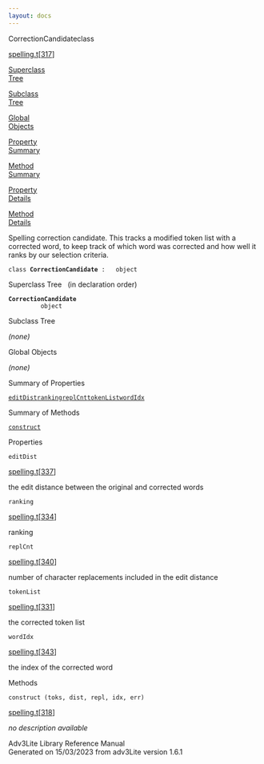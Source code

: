 ```yaml
---
layout: docs
---
```

<span class="title">CorrectionCandidate</span><span class="type">class</span>

[spelling.t](../file/spelling.t.html)\[[317](../source/spelling.t.html#317)\]

[Superclass  
Tree](#_SuperClassTree_)

[Subclass  
Tree](#_SubClassTree_)

[Global  
Objects](#_ObjectSummary_)

[Property  
Summary](#_PropSummary_)

[Method  
Summary](#_MethodSummary_)

[Property  
Details](#_Properties_)

[Method  
Details](#_Methods_)



Spelling correction candidate. This tracks a modified token list with a
corrected word, to keep track of which word was corrected and how well
it ranks by our selection criteria.

`class `**`CorrectionCandidate`**` :   object`



<span id="_SuperClassTree_"></span>



<span class="hdln">Superclass Tree</span>   (in declaration order)



**`CorrectionCandidate`**  
`         object`  
<span id="_SubClassTree_"></span>



<span class="hdln">Subclass Tree</span>  



*(none)* <span id="_ObjectSummary_"></span>



<span class="hdln">Global Objects</span>  



*(none)* <span id="_PropSummary_"></span>



<span class="hdln">Summary of Properties</span>  



[`editDist`](#editDist)[`ranking`](#ranking)[`replCnt`](#replCnt)[`tokenList`](#tokenList)[`wordIdx`](#wordIdx)

<span id="_MethodSummary_"></span>



<span class="hdln">Summary of Methods</span>  



[`construct`](#construct)

<span id="_Properties_"></span>



<span class="hdln">Properties</span>  



<span id="editDist"></span>

`editDist`

[spelling.t](../file/spelling.t.html)\[[337](../source/spelling.t.html#337)\]



the edit distance between the original and corrected words



<span id="ranking"></span>

`ranking`

[spelling.t](../file/spelling.t.html)\[[334](../source/spelling.t.html#334)\]



ranking



<span id="replCnt"></span>

`replCnt`

[spelling.t](../file/spelling.t.html)\[[340](../source/spelling.t.html#340)\]



number of character replacements included in the edit distance



<span id="tokenList"></span>

`tokenList`

[spelling.t](../file/spelling.t.html)\[[331](../source/spelling.t.html#331)\]



the corrected token list



<span id="wordIdx"></span>

`wordIdx`

[spelling.t](../file/spelling.t.html)\[[343](../source/spelling.t.html#343)\]



the index of the corrected word



<span id="_Methods_"></span>



<span class="hdln">Methods</span>  



<span id="construct"></span>

`construct (toks, dist, repl, idx, err)`

[spelling.t](../file/spelling.t.html)\[[318](../source/spelling.t.html#318)\]



*no description available*





Adv3Lite Library Reference Manual  
Generated on 15/03/2023 from adv3Lite version 1.6.1


